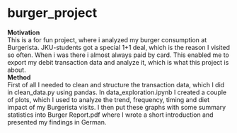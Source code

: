 # burger_project<br>
 **Motivation**<br>
This is a for fun project, where i analyzed my burger consumption at Burgerista. JKU-students got a special 1+1 deal, which is the reason I visited so often. When i was there i almost always paid by card. This enabled me to export my debit transaction data and analyze it, which is what this project is about. <br>
**Method** <br>
First of all I needed to clean and structure the transaction data, which I did in clean_data.py using pandas. In data_exploration.ipynb I created a couple of plots, which I used to analyze the trend, frequency, timing and diet impact of my Burgerista visits. I then put these graphs with some summary statistics into Burger Report.pdf where I wrote a short introduction and presented my findings in German.
